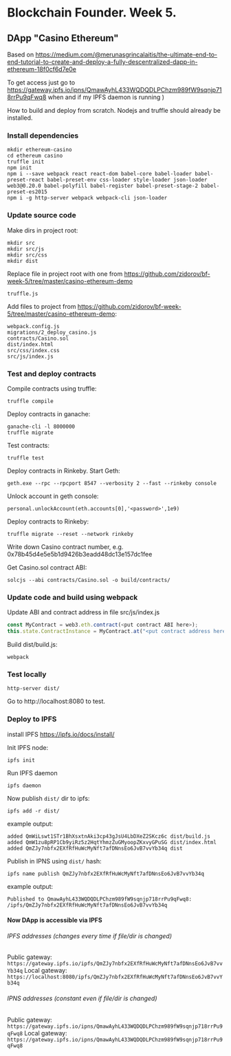 # Blockchain Founder. Week 5.
## DApp "Casino Ethereum"
Based on https://medium.com/@merunasgrincalaitis/the-ultimate-end-to-end-tutorial-to-create-and-deploy-a-fully-descentralized-dapp-in-ethereum-18f0cf6d7e0e

To get access just go to
https://gateway.ipfs.io/ipns/QmawAyhL433WQDQDLPChzm989fW9sqnjp718rrPu9qFwq8
when and if my IPFS daemon is running )

How to build and deploy from scratch.
Nodejs and truffle should already be installed.
### Install dependencies
```
mkdir ethereum-casino
cd ethereum casino
truffle init
npm init
npm i --save webpack react react-dom babel-core babel-loader babel-preset-react babel-preset-env css-loader style-loader json-loader web3@0.20.0 babel-polyfill babel-register babel-preset-stage-2 babel-preset-es2015
npm i -g http-server webpack webpack-cli json-loader 
```
### Update source code
Make dirs in project root:
```
mkdir src
mkdir src/js
mkdir src/css
mkdir dist
```
Replace file in project root with one from https://github.com/zidorov/bf-week-5/tree/master/casino-ethereum-demo
```
truffle.js
```

Add files to project from https://github.com/zidorov/bf-week-5/tree/master/casino-ethereum-demo:
```
webpack.config.js
migrations/2_deploy_casino.js
contracts/Casino.sol
dist/index.html
src/css/index.css
src/js/index.js
```
### Test and deploy contracts
Compile contracts using truffle:
```
truffle compile
```
Deploy contracts in ganache:
```
ganache-cli -l 8000000
truffle migrate
```
Test contracts:
```
truffle test
```
Deploy contracts in Rinkeby.
Start Geth:
```
geth.exe --rpc --rpcport 8547 --verbosity 2 --fast --rinkeby console
```
Unlock account in geth console:
```
personal.unlockAccount(eth.accounts[0],'<password>',1e9)
```
Deploy contracts to Rinkeby:
```
truffle migrate --reset --network rinkeby
```
Write down Casino contract number, e.g. 0x78b45d4e5e5b1d9426b3eadd48dc13e157dc1fee

Get Casino.sol contract ABI:
```
solcjs --abi contracts/Casino.sol -o build/contracts/
```
### Update code and build using webpack
Update ABI and contract address in file src/js/index.js
```js
const MyContract = web3.eth.contract(<put contract ABI here>);
this.state.ContractInstance = MyContract.at("<put contract address here>")
```
Build dist/build.js:
```
webpack
```
### Test locally
```
http-server dist/
```
Go to http://localhost:8080 to test.

### Deploy to IPFS
install IPFS https://ipfs.io/docs/install/

Init IPFS node:
```
ipfs init
```
Run IPFS daemon
```
ipfs daemon
```

Now publish ```dist/``` dir to ipfs:
```
ipfs add -r dist/
```
example output:
```
added QmWiLswt1STr1BhXsxtnAki3cp43gJsU4LbDXeZ2SKcz6c dist/build.js
added QmW1zu8pRP1Cb9yiRz5z2HqtYhmzZuGMyoopZKxvyGPuSG dist/index.html
added QmZJy7nbfx2EXfRfHuWcMyNft7afDNnsEo6JvB7vvYb34q dist
```
Publish in IPNS using ```dist/``` hash:
```
ipfs name publish QmZJy7nbfx2EXfRfHuWcMyNft7afDNnsEo6JvB7vvYb34q
```
example output:
```
Published to QmawAyhL433WQDQDLPChzm989fW9sqnjp718rrPu9qFwq8: /ipfs/QmZJy7nbfx2EXfRfHuWcMyNft7afDNnsEo6JvB7vvYb34q
```
#### Now DApp is accessible via IPFS
###### IPFS addresses (changes every time if file/dir is changed)
Public gateway:
```https://gateway.ipfs.io/ipfs/QmZJy7nbfx2EXfRfHuWcMyNft7afDNnsEo6JvB7vvYb34q```
Local gateway:
```https://localhost:8080/ipfs/QmZJy7nbfx2EXfRfHuWcMyNft7afDNnsEo6JvB7vvYb34q```
###### IPNS addresses (constant even if file/dir is changed)
Public gateway:
```https://gateway.ipfs.io/ipns/QmawAyhL433WQDQDLPChzm989fW9sqnjp718rrPu9qFwq8```
Local gateway:
```https://gateway.ipfs.io/ipns/QmawAyhL433WQDQDLPChzm989fW9sqnjp718rrPu9qFwq8```



